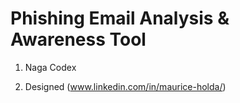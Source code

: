 # Phishing Email Analysis & Awareness Tool


1. Naga Codex
   
2. Designed (www.linkedin.com/in/maurice-holda/) 
